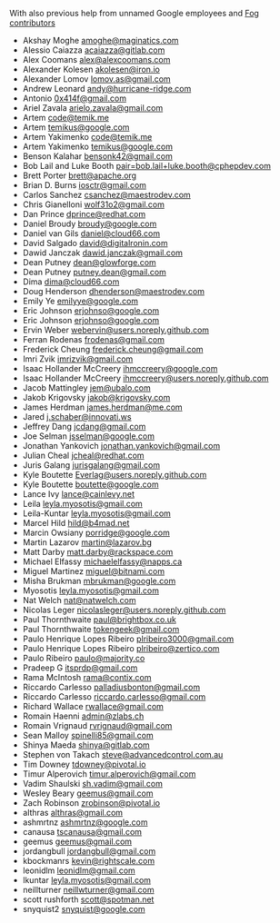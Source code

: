 With also previous help from unnamed Google employees and [Fog contributors](https://github.com/fog/fog/blob/master/CONTRIBUTORS.md)

* Akshay Moghe <amoghe@maginatics.com>
* Alessio Caiazza <acaiazza@gitlab.com>
* Alex Coomans <alex@alexcoomans.com>
* Alexander Kolesen <akolesen@iron.io>
* Alexander Lomov <lomov.as@gmail.com>
* Andrew Leonard <andy@hurricane-ridge.com>
* Antonio <0x414f@gmail.com>
* Ariel Zavala <arielo.zavala@gmail.com>
* Artem <code@temik.me>
* Artem <temikus@google.com>
* Artem Yakimenko <code@temik.me>
* Artem Yakimenko <temikus@google.com>
* Benson Kalahar <bensonk42@gmail.com>
* Bob Lail and Luke Booth <pair=bob.lail+luke.booth@cphepdev.com>
* Brett Porter <brett@apache.org>
* Brian D. Burns <iosctr@gmail.com>
* Carlos Sanchez <csanchez@maestrodev.com>
* Chris Gianelloni <wolf31o2@gmail.com>
* Dan Prince <dprince@redhat.com>
* Daniel Broudy <broudy@google.com>
* Daniel van Gils <daniel@cloud66.com>
* David Salgado <david@digitalronin.com>
* Dawid Janczak <dawid.janczak@gmail.com>
* Dean Putney <dean@glowforge.com>
* Dean Putney <putney.dean@gmail.com>
* Dima <dima@cloud66.com>
* Doug Henderson <dhenderson@maestrodev.com>
* Emily Ye <emilyye@google.com>
* Eric Johnson <erjohnso@google.com>
* Eric Johnson <erjohnso@google.com>
* Ervin Weber <webervin@users.noreply.github.com>
* Ferran Rodenas <frodenas@gmail.com>
* Frederick Cheung <frederick.cheung@gmail.com>
* Imri Zvik <imrizvik@gmail.com>
* Isaac Hollander McCreery <ihmccreery@google.com>
* Isaac Hollander McCreery <ihmccreery@users.noreply.github.com>
* Jacob Mattingley <jem@ubalo.com>
* Jakob Krigovsky <jakob@krigovsky.com>
* James Herdman <james.herdman@me.com>
* Jared <j.schaber@innovati.ws>
* Jeffrey Dang <jcdang@gmail.com>
* Joe Selman <jsselman@google.com>
* Jonathan Yankovich <jonathan.yankovich@gmail.com>
* Julian Cheal <jcheal@redhat.com>
* Juris Galang <jurisgalang@gmail.com>
* Kyle Boutette <Everlag@users.noreply.github.com>
* Kyle Boutette <boutette@google.com>
* Lance Ivy <lance@cainlevy.net>
* Leila <leyla.myosotis@gmail.com>
* Leila-Kuntar <leyla.myosotis@gmail.com>
* Marcel Hild <hild@b4mad.net>
* Marcin Owsiany <porridge@google.com>
* Martin Lazarov <martin@lazarov.bg>
* Matt Darby <matt.darby@rackspace.com>
* Michael Elfassy <michaelelfassy@napps.ca>
* Miguel Martinez <miguel@bitnami.com>
* Misha Brukman <mbrukman@google.com>
* Myosotis <leyla.myosotis@gmail.com>
* Nat Welch <nat@natwelch.com>
* Nicolas Leger <nicolasleger@users.noreply.github.com>
* Paul Thornthwaite <paul@brightbox.co.uk>
* Paul Thornthwaite <tokengeek@gmail.com>
* Paulo Henrique Lopes Ribeiro <plribeiro3000@gmail.com>
* Paulo Henrique Lopes Ribeiro <plribeiro@zertico.com>
* Paulo Ribeiro <paulo@majority.co>
* Pradeep G <itsprdp@gmail.com>
* Rama McIntosh <rama@contix.com>
* Riccardo Carlesso <palladiusbonton@gmail.com>
* Riccardo Carlesso <riccardo.carlesso@gmail.com>
* Richard Wallace <rwallace@gmail.com>
* Romain Haenni <admin@zlabs.ch>
* Romain Vrignaud <rvrignaud@gmail.com>
* Sean Malloy <spinelli85@gmail.com>
* Shinya Maeda <shinya@gitlab.com>
* Stephen von Takach <steve@advancedcontrol.com.au>
* Tim Downey <tdowney@pivotal.io>
* Timur Alperovich <timur.alperovich@gmail.com>
* Vadim Shaulski <sh.vadim@gmail.com>
* Wesley Beary <geemus@gmail.com>
* Zach Robinson <zrobinson@pivotal.io>
* althras <althras@gmail.com>
* ashmrtnz <ashmrtnz@google.com>
* canausa <tscanausa@gmail.com>
* geemus <geemus@gmail.com>
* jordangbull <jordangbull@gmail.com>
* kbockmanrs <kevin@rightscale.com>
* leonidlm <leonidlm@gmail.com>
* lkuntar <leyla.myosotis@gmail.com>
* neillturner <neillwturner@gmail.com>
* scott rushforth <scott@spotman.net>
* snyquist2 <snyquist@google.com>
